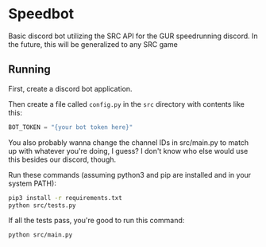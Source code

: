 # Speedbot

Basic discord bot utilizing the SRC API for the GUR speedrunning discord. In the future, this will be generalized to any SRC game

## Running

First, create a discord bot application.

Then create a file called `config.py` in the `src` directory with contents like this:

```python
BOT_TOKEN = "{your bot token here}"
```

You also probably wanna change the channel IDs in src/main.py to match up with whatever you're doing, I guess? I don't know who else would use this besides our discord, though.

Run these commands (assuming python3 and pip are installed and in your system PATH):

```sh
pip3 install -r requirements.txt
python src/tests.py
```

If all the tests pass, you're good to run this command:

```sh
python src/main.py
```
